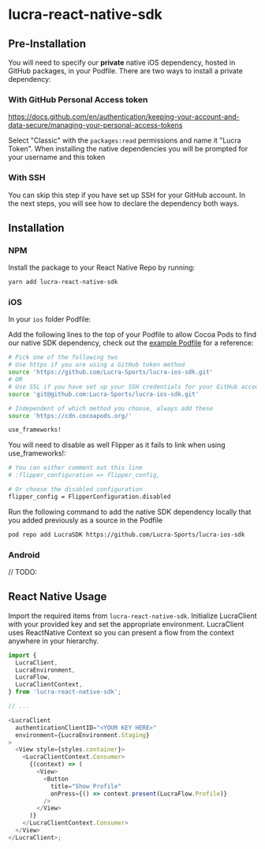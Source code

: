 # lucra-react-native-sdk

## Pre-Installation

You will need to specify our **private** native iOS dependency, hosted in GitHub packages, in your Podfile. There are two ways to install a private dependency:

### With GitHub Personal Access token

https://docs.github.com/en/authentication/keeping-your-account-and-data-secure/managing-your-personal-access-tokens

Select "Classic" with the `packages:read` permissions and name it "Lucra Token". When installing the native dependencies you will be prompted for your username and this token

### With SSH

You can skip this step if you have set up SSH for your GitHub account. In the next steps, you will see how to declare the dependency both ways.

## Installation

### NPM

Install the package to your React Native Repo by running:

```sh
yarn add lucra-react-native-sdk
```

### iOS

In your `ios` folder Podfile:

Add the following lines to the top of your Podfile to allow Cocoa Pods to find our native SDK dependency, check out the [example Podfile](https://github.com/Lucra-Sports/lucra-react-native-sdk/blob/main/example/ios/Podfile) for a reference:

```sh
# Pick one of the following two
# Use https if you are using a GitHub token method
source 'https://github.com/Lucra-Sports/lucra-ios-sdk.git'
# OR
# Use SSL if you have set up your SSH credentials for your GitHub account
source 'git@github.com:Lucra-Sports/lucra-ios-sdk.git'

# Independent of which method you choose, always add these
source 'https://cdn.cocoapods.org/'

use_frameworks!
```

You will need to disable as well Flipper as it fails to link when using use_frameworks!:

```sh
# You can either comment out this line
# :flipper_configuration => flipper_config,

# Or choose the disabled configuration
flipper_config = FlipperConfiguration.disabled
```

Run the following command to add the native SDK dependency locally that you added previously as a source in the Podfile

```sh
pod repo add LucraSDK https://github.com/Lucra-Sports/lucra-ios-sdk
```

### Android

// TODO:

## React Native Usage

Import the required items from `lucra-react-native-sdk`.
Initialize LucraClient with your provided key and set the appropriate environment.
LucraClient uses ReactNative Context so you can present a flow from the context anywhere in your hierarchy.

```js
import {
  LucraClient,
  LucraEnvironment,
  LucraFlow,
  LucraClientContext,
} from 'lucra-react-native-sdk';

// ...

<LucraClient
  authenticationClientID="<YOUR KEY HERE>"
  environment={LucraEnvironment.Staging}
>
  <View style={styles.container}>
    <LucraClientContext.Consumer>
      {(context) => (
        <View>
          <Button
            title="Show Profile"
            onPress={() => context.present(LucraFlow.Profile)}
          />
        </View>
      )}
    </LucraClientContext.Consumer>
  </View>
</LucraClient>;
```

